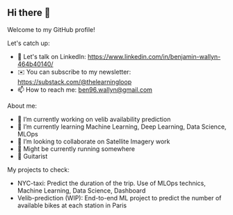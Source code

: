 ## Hi there 👋

Welcome to my GitHub profile!

Let's catch up:
- 💬 Let's talk on LinkedIn: https://www.linkedin.com/in/benjamin-wallyn-464b40140/
- ✉️ You can subscribe to my newsletter: https://substack.com/@thelearningloop
- 📫 How to reach me: ben96.wallyn@gmail.com

About me:
- 🔭 I’m currently working on velib availability prediction
- 🌱 I’m currently learning Machine Learning, Deep Learning, Data Science, MLOps
- 👯 I’m looking to collaborate on Satellite Imagery work
- 🏃 Might be currently running somewhere
- 🎸 Guitarist

My projects to check:
- NYC-taxi: Predict the duration of the trip. Use of MLOps technics, Machine Learning, Data Science, Dashboard
- Velib-prediction (WIP): End-to-end ML project to predict the number of available bikes at each station in Paris

<!--
**BWallyn/BWallyn** is a ✨ _special_ ✨ repository because its `README.md` (this file) appears on your GitHub profile.

Here are some ideas to get you started:

- 🔭 I’m currently working on ...
- 🌱 I’m currently learning ...
- 👯 I’m looking to collaborate on ...
- 🤔 I’m looking for help with ...
- 💬 Ask me about ...
- 📫 How to reach me: ...
- 😄 Pronouns: ...
- ⚡ Fun fact: ...
-->
